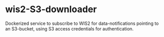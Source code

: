 # wis2-S3-downloader

Dockerized service to subscribe to WIS2 for data-notifications pointing to an S3-bucket, using S3 access credentials for authentication.
